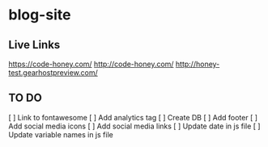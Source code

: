 # blog-site

Live Links
--------------------------
https://code-honey.com/
http://code-honey.com/
http://honey-test.gearhostpreview.com/

TO DO
-------







[ ] Link to fontawesome
[ ] Add analytics tag
[ ] Create DB
[ ] Add footer
[ ] Add social media icons 
[ ] Add social media links
[ ] Update date in js file
[ ] Update variable names in js file
